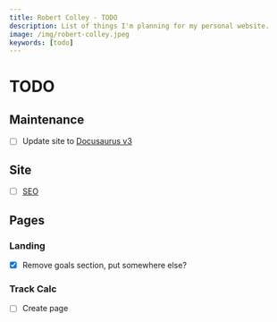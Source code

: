 ```yaml
---
title: Robert Colley - TODO
description: List of things I'm planning for my personal website.
image: /img/robert-colley.jpeg
keywords: [todo]
---
```


# TODO

## Maintenance

- [ ] Update site to [Docusaurus v3](https://docusaurus.io/docs/migration/v3)

## Site

- [ ] [SEO](https://docusaurus.io/docs/seo)

## Pages

### Landing

- [x] Remove goals section, put somewhere else?

### Track Calc

- [ ] Create page
